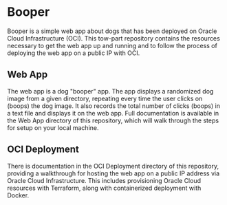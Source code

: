# Booper

Booper is a simple web app about dogs that has been deployed on Oracle Cloud Infrastructure (OCI). This tow-part repository contains the resources necessary to get the web app up and running and to follow the process of deploying the web app on a public IP with OCI.

## Web App

The web app is a dog "booper" app. The app displays a randomized dog image from a given directory, repeating every time the user clicks on (boops) the dog image. It also records the total number of clicks (boops) in a text file and displays it on the web app. Full documentation is available in the Web App directory of this repository, which will walk through the steps for setup on your local machine.


## OCI Deployment

There is documentation in the OCI Deployment directory of this repository, providing a walkthrough for hosting the web app on a public IP address via Oracle Cloud Infrastructure. This includes provisioning Oracle Cloud resources with Terraform, along with containerized deployment with Docker.